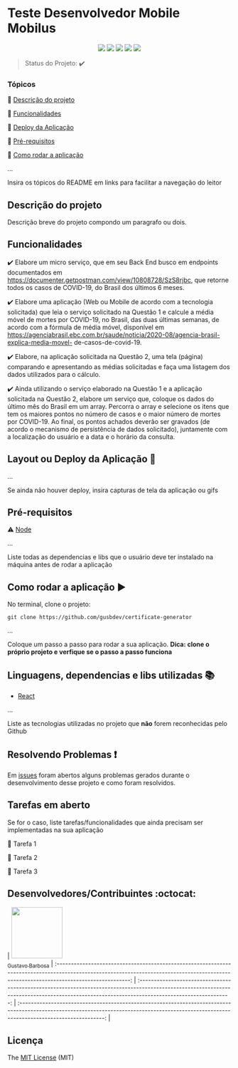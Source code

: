 <h1>Teste Desenvolvedor Mobile Mobilus</h1>

<p align="center">
  <img src="https://img.shields.io/static/v1?label=react-native&message=framework&color=00BEF5&style=for-the-badge&logo=REACT"/>
    <img src="https://img.shields.io/static/v1?label=NODEJS&message=Runtime%20Built&color=339933&style=for-the-badge&logo=Node.js"/>
  <img src="https://img.shields.io/static/v1?label=JAVASCRIPT&message=Language&color=F7DF1E&style=for-the-badge&logo=javascript"/>
  <img src="http://img.shields.io/static/v1?label=STATUS&message=CONCLUIDO&color=GREEN&style=for-the-badge"/>
  <img src="http://img.shields.io/static/v1?label=License&message=MIT&color=green&style=for-the-badge"/>
</p>

> Status do Projeto: :heavy_check_mark:

### Tópicos

:small_blue_diamond: [Descrição do projeto](#descrição-do-projeto)

:small_blue_diamond: [Funcionalidades](#funcionalidades)

:small_blue_diamond: [Deploy da Aplicação](#deploy-da-aplicação-dash)

:small_blue_diamond: [Pré-requisitos](#pré-requisitos)

:small_blue_diamond: [Como rodar a aplicação](#como-rodar-a-aplicação-arrow_forward)

...

Insira os tópicos do README em links para facilitar a navegação do leitor

## Descrição do projeto

<p align="justify">
  Descrição breve do projeto compondo um paragrafo ou dois. 
</p>

## Funcionalidades

:heavy_check_mark: Elabore um micro serviço, que em seu Back End busco em endpoints documentados
em https://documenter.getpostman.com/view/10808728/SzS8rjbc, que retorne todos os casos
de COVID-19, do Brasil dos últimos 6 meses.

:heavy_check_mark: Elabore uma aplicação (Web ou Mobile de acordo com a tecnologia solicitada) que
leia o serviço solicitado na Questão 1 e calcule a média móvel de mortes por COVID-19, no Brasil,
das duas últimas semanas, de acordo com a fórmula de média móvel, disponível em
https://agenciabrasil.ebc.com.br/saude/noticia/2020-08/agencia-brasil-explica-media-movel-
de-casos-de-covid-19.

:heavy_check_mark: Elabore, na aplicação solicitada na Questão 2, uma tela (página) comparando e
apresentando as médias solicitadas e faça uma listagem dos dados utilizados para o cálculo.

:heavy_check_mark: Ainda utilizando o serviço elaborado na Questão 1 e a aplicação solicitada na Questão
2, elabore um serviço que, coloque os dados do último mês do Brasil em um array. Percorra o
array e selecione os itens que tem os maiores pontos no número de casos e o maior número de
mortes por COVID-19. Ao final, os pontos achados deverão ser gravados (de acordo o
mecanismo de persistência de dados solicitado), juntamente com a localização do usuário e a
data e o horário da consulta.

## Layout ou Deploy da Aplicação :dash:

...

Se ainda não houver deploy, insira capturas de tela da aplicação ou gifs

## Pré-requisitos

:warning: [Node](https://nodejs.org/en/download/)

...

Liste todas as dependencias e libs que o usuário deve ter instalado na máquina antes de rodar a aplicação

## Como rodar a aplicação :arrow_forward:

No terminal, clone o projeto:

```
git clone https://github.com/gusbdev/certificate-generator
```

...

Coloque um passo a passo para rodar a sua aplicação. **Dica: clone o próprio projeto e verfique se o passo a passo funciona**

## Linguagens, dependencias e libs utilizadas :books:

- [React](https://pt-br.reactjs.org/docs/create-a-new-react-app.html)

...

Liste as tecnologias utilizadas no projeto que **não** forem reconhecidas pelo Github

## Resolvendo Problemas :exclamation:

Em [issues]() foram abertos alguns problemas gerados durante o desenvolvimento desse projeto e como foram resolvidos.

## Tarefas em aberto

Se for o caso, liste tarefas/funcionalidades que ainda precisam ser implementadas na sua aplicação

:memo: Tarefa 1

:memo: Tarefa 2

:memo: Tarefa 3

## Desenvolvedores/Contribuintes :octocat:

| [<img src="https://avatars2.githubusercontent.com/u/44094756?s=460&u=a2a2631e8eb8f5f5cdff75121eb422188a64bb85&v=4" width=115><br><sub>Gustavo Barbosa</sub>](https://github.com/gusbdev)
| :--------------------------------------------------------------------------------------------------------------------------------------------------------------------------------------: | :--------------------------------------------------------------------------------------------------------------------------------------------------------------------------------------------: | :------------------------------------------------------------------------------------------------------------------------------------------------------------------------------------------: |

## Licença

The [MIT License]() (MIT)
